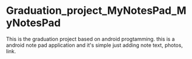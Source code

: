 # Graduation_project_MyNotesPad_MyNotesPad
 This is the graduation project based on android progtamming. this is a android note pad application and it's simple just adding note text, photos, link.
